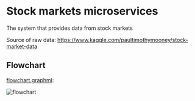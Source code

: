 # Stock markets microservices
The system that provides data from stock markets

Source of raw data: https://www.kaggle.com/paultimothymooney/stock-market-data

## Flowchart

[flowchart.graphml](flowchart.graphml):

![flowchart](https://user-images.githubusercontent.com/9358027/121010466-e0854780-c7ae-11eb-9a54-42960a0733ff.png)


